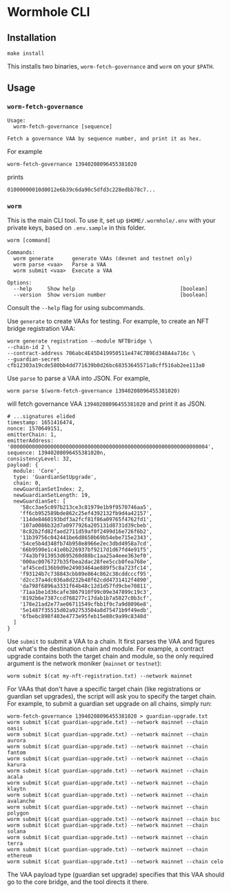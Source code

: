 # Wormhole CLI


## Installation

    make install

This installs two binaries, `worm-fetch-governance` and `worm` on your `$PATH`.

## Usage

### `worm-fetch-governance`

    Usage:
      worm-fetch-governance [sequence]

    Fetch a governance VAA by sequence number, and print it as hex.


For example

    worm-fetch-governance 13940208096455381020

prints

    01000000010d0012e6b39c6da90c5dfd3c228edbb78c7...


### `worm`

This is the main CLI tool. To use it, set up `$HOME/.wormhole/.env` with your
private keys, based on `.env.sample` in this folder.

    worm [command]

    Commands:
      worm generate      generate VAAs (devnet and testnet only)
      worm parse <vaa>   Parse a VAA
      worm submit <vaa>  Execute a VAA

    Options:
      --help     Show help                                  [boolean]
      --version  Show version number                        [boolean]

 Consult the `--help` flag for using subcommands.

 Use `generate` to create VAAs for testing. For example, to create an NFT bridge registration VAA:

    worm generate registration --module NFTBridge \
    --chain-id 2 \
    --contract-address 706abc4E45D419950511e474C7B9Ed348A4a716c \
    --guardian-secret cfb12303a19cde580bb4dd771639b0d26bc68353645571a8cff516ab2ee113a0

Use `parse` to parse a VAA into JSON. For example,

    worm parse $(worm-fetch-governance 13940208096455381020)
    
will fetch governance VAA `13940208096455381020` and print it as JSON.
    
    # ...signatures elided
    timestamp: 1651416474,
    nonce: 1570649151,
    emitterChain: 1,
    emitterAddress: '0000000000000000000000000000000000000000000000000000000000000004',
    sequence: 13940208096455381020n,
    consistencyLevel: 32,
    payload: {
      module: 'Core',
      type: 'GuardianSetUpgrade',
      chain: 0,
      newGuardianSetIndex: 2,
      newGuardianSetLength: 19,
      newGuardianSet: [
        '58cc3ae5c097b213ce3c81979e1b9f9570746aa5',
        'ff6cb952589bde862c25ef4392132fb9d4a42157',
        '114de8460193bdf3a2fcf81f86a09765f4762fd1',
        '107a0086b32d7a0977926a205131d8731d39cbeb',
        '8c82b2fd82faed2711d59af0f2499d16e726f6b2',
        '11b39756c042441be6d8650b69b54ebe715e2343',
        '54ce5b4d348fb74b958e8966e2ec3dbd4958a7cd',
        '66b9590e1c41e0b226937bf9217d1d67fd4e91f5',
        '74a3bf913953d695260d88bc1aa25a4eee363ef0',
        '000ac0076727b35fbea2dac28fee5ccb0fea768e',
        'af45ced136b9d9e24903464ae889f5c8a723fc14',
        'f93124b7c738843cbb89e864c862c38cddcccf95',
        'd2cc37a4dc036a8d232b48f62cdd4731412f4890',
        'da798f6896a3331f64b48c12d1d57fd9cbe70811',
        '71aa1be1d36cafe3867910f99c09e347899c19c3',
        '8192b6e7387ccd768277c17dab1b7a5027c0b3cf',
        '178e21ad2e77ae06711549cfbb1f9c7a9d8096e8',
        '5e1487f35515d02a92753504a8d75471b9f49edb',
        '6fbebc898f403e4773e95feb15e80c9a99c8348d'
      ]
    }

Use `submit` to submit a VAA to a chain. It first parses the VAA and figures out
what's the destination chain and module. For example, a contract upgrade contains both the target chain and module, so the only required argument is the network moniker (`mainnet` or `testnet`):

    worm submit $(cat my-nft-registration.txt) --network mainnet


For VAAs that don't have a specific target chain (like registrations or guardian
set upgrades), the script will ask you to specify the target chain.
For example, to submit a guardian set upgrade on all chains, simply run:

    worm-fetch-governance 13940208096455381020 > guardian-upgrade.txt
    worm submit $(cat guardian-upgrade.txt) --network mainnet --chain oasis
    worm submit $(cat guardian-upgrade.txt) --network mainnet --chain aurora
    worm submit $(cat guardian-upgrade.txt) --network mainnet --chain fantom
    worm submit $(cat guardian-upgrade.txt) --network mainnet --chain karura
    worm submit $(cat guardian-upgrade.txt) --network mainnet --chain acala
    worm submit $(cat guardian-upgrade.txt) --network mainnet --chain klaytn
    worm submit $(cat guardian-upgrade.txt) --network mainnet --chain avalanche
    worm submit $(cat guardian-upgrade.txt) --network mainnet --chain polygon
    worm submit $(cat guardian-upgrade.txt) --network mainnet --chain bsc
    worm submit $(cat guardian-upgrade.txt) --network mainnet --chain solana
    worm submit $(cat guardian-upgrade.txt) --network mainnet --chain terra
    worm submit $(cat guardian-upgrade.txt) --network mainnet --chain ethereum
    worm submit $(cat guardian-upgrade.txt) --network mainnet --chain celo

The VAA payload type (guardian set upgrade) specifies that this VAA should go to the core bridge, and the tool directs it there.
